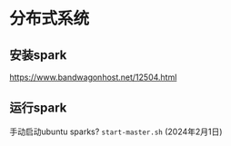 # 分布式系统

## 安装spark

https://www.bandwagonhost.net/12504.html

## 运行spark

手动启动ubuntu sparks?   `start-master.sh`  (2024年2月1日)

